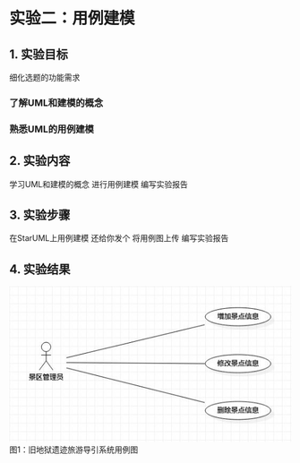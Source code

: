 # 实验二：用例建模

## 1. 实验目标

细化选题的功能需求
### 了解UML和建模的概念
### 熟悉UML的用例建模

## 2. 实验内容

学习UML和建模的概念
进行用例建模
编写实验报告

## 3. 实验步骤

在StarUML上用例建模
还给你发个
将用例图上传
编写实验报告

## 4. 实验结果

![用例图](./Lab2_UseCaseDiagram.jpg) 
图1：旧地狱遗迹旅游导引系统用例图
